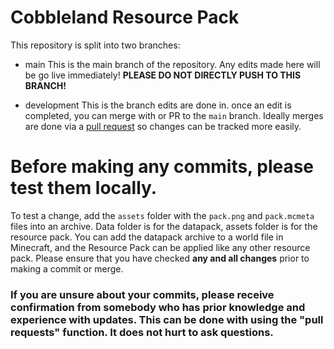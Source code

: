 # Cobbleland Resource Pack

This repository is split into two branches:
- main
This is the main branch of the repository. Any edits made here will be go live immediately! **PLEASE DO NOT DIRECTLY PUSH TO THIS BRANCH!**

- development
This is the branch edits are done in. once an edit is completed, you can merge with or PR to the `main` branch.
Ideally merges are done via a [pull request](https://github.com/CobblelandMC/CobbleLand-ResourcePack/pulls) so changes can be tracked more easily.

# Before making any commits, please test them locally.
To test a change, add the `assets` folder with the `pack.png` and `pack.mcmeta` files into an archive. Data folder is for the datapack, assets folder is for the resource pack. You can add the datapack archive to a world file in Minecraft, and the Resource Pack can be applied like any other resource pack. Please ensure that you have checked **any and all changes** prior to making a commit or merge.

### If you are unsure about your commits, please receive confirmation from somebody who has prior knowledge and experience with updates. This can be done with using the "pull requests" function. It does not hurt to ask questions.